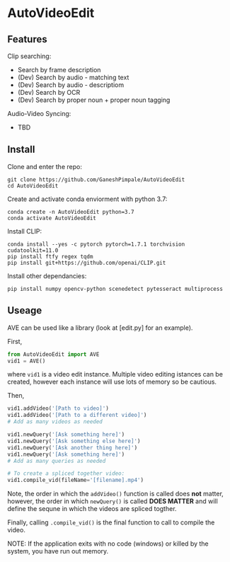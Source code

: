 # AutoVideoEdit 

## Features
Clip searching: 
- Search by frame description
- (Dev) Search by audio - matching text
- (Dev) Search by audio - descriptiom
- (Dev) Search by OCR
- (Dev) Search by proper noun + proper noun tagging

Audio-Video Syncing:
- TBD

## Install
Clone and enter the repo:
```
git clone https://github.com/GaneshPimpale/AutoVideoEdit
cd AutoVideoEdit
```

Create and activate conda enviorment with python 3.7:
```
conda create -n AutoVideoEdit python=3.7
conda activate AutoVideoEdit
```

Install CLIP:
```
conda install --yes -c pytorch pytorch=1.7.1 torchvision cudatoolkit=11.0
pip install ftfy regex tqdm
pip install git+https://github.com/openai/CLIP.git
```

Install other dependancies:
```
pip install numpy opencv-python scenedetect pytesseract multiprocess
```

## Useage
AVE can be used like a library (look at [edit.py] for an example).

First,
``` python
from AutoVideoEdit import AVE
vid1 = AVE()
```

where ```vid1``` is a video edit instance. Multiple video editing istances can be created, however each instance will use lots of memory so be cautious.

Then,
```python
vid1.addVideo('[Path to video]')
vid1.addVideo('[Path to a different video]')
# Add as many videos as needed

vid1.newQuery('[Ask something here]')
vid1.newQuery('[Ask something else here]')
vid1.newQuery('[Ask another thing here]')
vid1.newQuery('[Ask something here]')
# Add as many queries as needed

# To create a spliced together video:
vid1.compile_vid(fileName='[filename].mp4')
```

Note, the order in which the ```addVideo()``` function is called does **not** matter, however, the order in which ```newQuery()``` is called **DOES MATTER** and will define the sequne in which the videos are spliced togther.

Finally, calling ```.compile_vid()``` is the final function to call to compile the video.

NOTE: If the application exits with no code (windows) or killed by the system, you have run out memory. 
